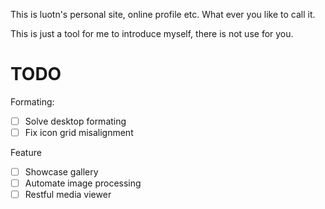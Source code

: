 This is luotn's personal site, online profile etc. What ever you like to call it.

This is just a tool for me to introduce myself, there is not use for you.

  # TODO
  Formating:
  - [ ] Solve desktop formating
  - [ ] Fix icon grid misalignment
  
  Feature
  - [ ] Showcase gallery
  - [ ] Automate image processing
  - [ ] Restful media viewer